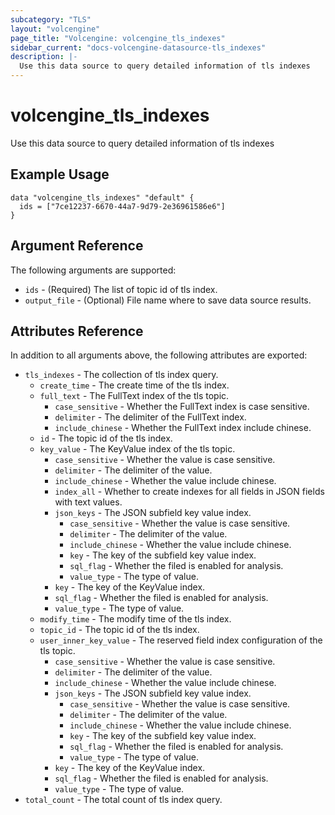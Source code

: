 ```yaml
---
subcategory: "TLS"
layout: "volcengine"
page_title: "Volcengine: volcengine_tls_indexes"
sidebar_current: "docs-volcengine-datasource-tls_indexes"
description: |-
  Use this data source to query detailed information of tls indexes
---
```

# volcengine_tls_indexes
Use this data source to query detailed information of tls indexes
## Example Usage
```hcl
data "volcengine_tls_indexes" "default" {
  ids = ["7ce12237-6670-44a7-9d79-2e36961586e6"]
}
```
## Argument Reference
The following arguments are supported:
* `ids` - (Required) The list of topic id of tls index.
* `output_file` - (Optional) File name where to save data source results.

## Attributes Reference
In addition to all arguments above, the following attributes are exported:
* `tls_indexes` - The collection of tls index query.
    * `create_time` - The create time of the tls index.
    * `full_text` - The FullText index of the tls topic.
        * `case_sensitive` - Whether the FullText index is case sensitive.
        * `delimiter` - The delimiter of the FullText index.
        * `include_chinese` - Whether the FullText index include chinese.
    * `id` - The topic id of the tls index.
    * `key_value` - The KeyValue index of the tls topic.
        * `case_sensitive` - Whether the value is case sensitive.
        * `delimiter` - The delimiter of the value.
        * `include_chinese` - Whether the value include chinese.
        * `index_all` - Whether to create indexes for all fields in JSON fields with text values.
        * `json_keys` - The JSON subfield key value index.
            * `case_sensitive` - Whether the value is case sensitive.
            * `delimiter` - The delimiter of the value.
            * `include_chinese` - Whether the value include chinese.
            * `key` - The key of the subfield key value index.
            * `sql_flag` - Whether the filed is enabled for analysis.
            * `value_type` - The type of value.
        * `key` - The key of the KeyValue index.
        * `sql_flag` - Whether the filed is enabled for analysis.
        * `value_type` - The type of value.
    * `modify_time` - The modify time of the tls index.
    * `topic_id` - The topic id of the tls index.
    * `user_inner_key_value` - The reserved field index configuration of the tls topic.
        * `case_sensitive` - Whether the value is case sensitive.
        * `delimiter` - The delimiter of the value.
        * `include_chinese` - Whether the value include chinese.
        * `json_keys` - The JSON subfield key value index.
            * `case_sensitive` - Whether the value is case sensitive.
            * `delimiter` - The delimiter of the value.
            * `include_chinese` - Whether the value include chinese.
            * `key` - The key of the subfield key value index.
            * `sql_flag` - Whether the filed is enabled for analysis.
            * `value_type` - The type of value.
        * `key` - The key of the KeyValue index.
        * `sql_flag` - Whether the filed is enabled for analysis.
        * `value_type` - The type of value.
* `total_count` - The total count of tls index query.


